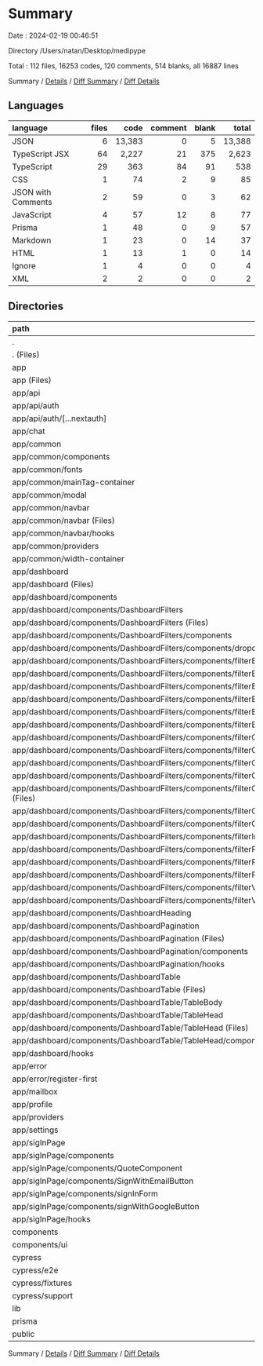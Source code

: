 # Summary

Date : 2024-02-19 00:46:51

Directory /Users/natan/Desktop/medipype

Total : 112 files,  16253 codes, 120 comments, 514 blanks, all 16887 lines

Summary / [Details](details.md) / [Diff Summary](diff.md) / [Diff Details](diff-details.md)

## Languages
| language | files | code | comment | blank | total |
| :--- | ---: | ---: | ---: | ---: | ---: |
| JSON | 6 | 13,383 | 0 | 5 | 13,388 |
| TypeScript JSX | 64 | 2,227 | 21 | 375 | 2,623 |
| TypeScript | 29 | 363 | 84 | 91 | 538 |
| CSS | 1 | 74 | 2 | 9 | 85 |
| JSON with Comments | 2 | 59 | 0 | 3 | 62 |
| JavaScript | 4 | 57 | 12 | 8 | 77 |
| Prisma | 1 | 48 | 0 | 9 | 57 |
| Markdown | 1 | 23 | 0 | 14 | 37 |
| HTML | 1 | 13 | 1 | 0 | 14 |
| Ignore | 1 | 4 | 0 | 0 | 4 |
| XML | 2 | 2 | 0 | 0 | 2 |

## Directories
| path | files | code | comment | blank | total |
| :--- | ---: | ---: | ---: | ---: | ---: |
| . | 112 | 16,253 | 120 | 514 | 16,887 |
| . (Files) | 17 | 13,618 | 17 | 40 | 13,675 |
| app | 76 | 1,826 | 23 | 356 | 2,205 |
| app (Files) | 3 | 133 | 2 | 19 | 154 |
| app/api | 1 | 51 | 0 | 6 | 57 |
| app/api/auth | 1 | 51 | 0 | 6 | 57 |
| app/api/auth/[...nextauth] | 1 | 51 | 0 | 6 | 57 |
| app/chat | 1 | 4 | 0 | 2 | 6 |
| app/common | 13 | 208 | 0 | 50 | 258 |
| app/common/components | 2 | 59 | 0 | 12 | 71 |
| app/common/fonts | 1 | 7 | 0 | 3 | 10 |
| app/common/mainTag-container | 2 | 6 | 0 | 4 | 10 |
| app/common/modal | 1 | 23 | 0 | 3 | 26 |
| app/common/navbar | 2 | 69 | 0 | 9 | 78 |
| app/common/navbar (Files) | 1 | 29 | 0 | 5 | 34 |
| app/common/navbar/hooks | 1 | 40 | 0 | 4 | 44 |
| app/common/providers | 3 | 33 | 0 | 14 | 47 |
| app/common/width-container | 2 | 11 | 0 | 5 | 16 |
| app/dashboard | 40 | 1,037 | 20 | 162 | 1,219 |
| app/dashboard (Files) | 1 | 32 | 0 | 7 | 39 |
| app/dashboard/components | 38 | 954 | 9 | 138 | 1,101 |
| app/dashboard/components/DashboardFilters | 20 | 511 | 4 | 79 | 594 |
| app/dashboard/components/DashboardFilters (Files) | 2 | 26 | 0 | 6 | 32 |
| app/dashboard/components/DashboardFilters/components | 18 | 485 | 4 | 73 | 562 |
| app/dashboard/components/DashboardFilters/components/dropdownFilter | 1 | 57 | 4 | 3 | 64 |
| app/dashboard/components/DashboardFilters/components/filterButton | 2 | 60 | 0 | 8 | 68 |
| app/dashboard/components/DashboardFilters/components/filterButton (Files) | 1 | 57 | 0 | 7 | 64 |
| app/dashboard/components/DashboardFilters/components/filterButton/utils | 1 | 3 | 0 | 1 | 4 |
| app/dashboard/components/DashboardFilters/components/filterButtonDropdown | 3 | 144 | 0 | 13 | 157 |
| app/dashboard/components/DashboardFilters/components/filterButtonDropdown (Files) | 2 | 83 | 0 | 9 | 92 |
| app/dashboard/components/DashboardFilters/components/filterButtonDropdown/utils | 1 | 61 | 0 | 4 | 65 |
| app/dashboard/components/DashboardFilters/components/filterCalendarButton | 3 | 43 | 0 | 11 | 54 |
| app/dashboard/components/DashboardFilters/components/filterCalendarButton (Files) | 2 | 33 | 0 | 8 | 41 |
| app/dashboard/components/DashboardFilters/components/filterCalendarButton/utils | 1 | 10 | 0 | 3 | 13 |
| app/dashboard/components/DashboardFilters/components/filterCalendarDropdown | 3 | 57 | 0 | 14 | 71 |
| app/dashboard/components/DashboardFilters/components/filterCalendarDropdown (Files) | 1 | 28 | 0 | 5 | 33 |
| app/dashboard/components/DashboardFilters/components/filterCalendarDropdown/hooks | 1 | 8 | 0 | 4 | 12 |
| app/dashboard/components/DashboardFilters/components/filterCalendarDropdown/utils | 1 | 21 | 0 | 5 | 26 |
| app/dashboard/components/DashboardFilters/components/filterInput | 1 | 24 | 0 | 4 | 28 |
| app/dashboard/components/DashboardFilters/components/filterResetButton | 2 | 28 | 0 | 9 | 37 |
| app/dashboard/components/DashboardFilters/components/filterResetButton (Files) | 1 | 20 | 0 | 5 | 25 |
| app/dashboard/components/DashboardFilters/components/filterResetButton/utils | 1 | 8 | 0 | 4 | 12 |
| app/dashboard/components/DashboardFilters/components/filterViewButton | 1 | 13 | 0 | 3 | 16 |
| app/dashboard/components/DashboardFilters/components/filterViewButtonDropdown | 2 | 59 | 0 | 8 | 67 |
| app/dashboard/components/DashboardHeading | 2 | 13 | 0 | 4 | 17 |
| app/dashboard/components/DashboardPagination | 5 | 127 | 0 | 17 | 144 |
| app/dashboard/components/DashboardPagination (Files) | 2 | 26 | 0 | 6 | 32 |
| app/dashboard/components/DashboardPagination/components | 2 | 94 | 0 | 8 | 102 |
| app/dashboard/components/DashboardPagination/hooks | 1 | 7 | 0 | 3 | 10 |
| app/dashboard/components/DashboardTable | 11 | 303 | 5 | 38 | 346 |
| app/dashboard/components/DashboardTable (Files) | 3 | 12 | 0 | 6 | 18 |
| app/dashboard/components/DashboardTable/TableBody | 4 | 198 | 4 | 17 | 219 |
| app/dashboard/components/DashboardTable/TableHead | 4 | 93 | 1 | 15 | 109 |
| app/dashboard/components/DashboardTable/TableHead (Files) | 2 | 15 | 0 | 5 | 20 |
| app/dashboard/components/DashboardTable/TableHead/components | 2 | 78 | 1 | 10 | 89 |
| app/dashboard/hooks | 1 | 51 | 11 | 17 | 79 |
| app/error | 2 | 45 | 0 | 13 | 58 |
| app/error/register-first | 2 | 45 | 0 | 13 | 58 |
| app/mailbox | 1 | 4 | 0 | 2 | 6 |
| app/profile | 1 | 4 | 0 | 2 | 6 |
| app/providers | 1 | 17 | 0 | 6 | 23 |
| app/settings | 1 | 4 | 0 | 2 | 6 |
| app/sigInPage | 12 | 319 | 1 | 92 | 412 |
| app/sigInPage/components | 8 | 209 | 0 | 62 | 271 |
| app/sigInPage/components/QuoteComponent | 2 | 26 | 0 | 6 | 32 |
| app/sigInPage/components/SignWithEmailButton | 2 | 51 | 0 | 16 | 67 |
| app/sigInPage/components/signInForm | 2 | 78 | 0 | 23 | 101 |
| app/sigInPage/components/signWithGoogleButton | 2 | 54 | 0 | 17 | 71 |
| app/sigInPage/hooks | 4 | 110 | 1 | 30 | 141 |
| components | 8 | 696 | 0 | 85 | 781 |
| components/ui | 8 | 696 | 0 | 85 | 781 |
| cypress | 6 | 48 | 79 | 16 | 143 |
| cypress/e2e | 1 | 6 | 1 | 2 | 9 |
| cypress/fixtures | 1 | 8 | 0 | 1 | 9 |
| cypress/support | 4 | 34 | 78 | 13 | 125 |
| lib | 2 | 15 | 1 | 8 | 24 |
| prisma | 1 | 48 | 0 | 9 | 57 |
| public | 2 | 2 | 0 | 0 | 2 |

Summary / [Details](details.md) / [Diff Summary](diff.md) / [Diff Details](diff-details.md)